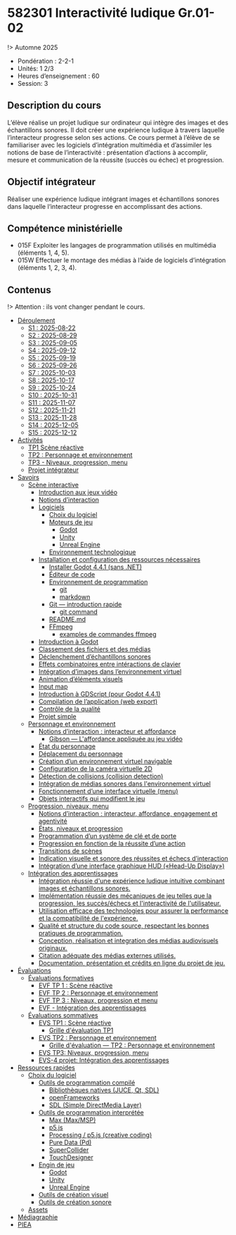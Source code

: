 # <!-- varexp:begin COURS  -->582301 Interactivité ludique Gr.01-02<!-- varexp:end -->

!> Automne 2025

* Pondération : 2-2-1
* Unités: 1 2/3
* Heures d’enseignement : 60
* Session: 3

## Description du cours

L’élève réalise un projet ludique sur ordinateur qui intègre des images et des échantillons sonores. Il doit créer une expérience ludique à travers laquelle l’interacteur progresse selon ses actions.  Ce cours permet à l’élève de se familiariser avec les logiciels d’intégration multimédia et d’assimiler les notions de base de l’interactivité : présentation d’actions à accomplir, mesure et communication de la réussite (succès ou échec) et progression.

## Objectif intégrateur

Réaliser une expérience ludique intégrant images et échantillons sonores dans laquelle l‘interacteur progresse en accomplissant des actions.

## Compétence ministérielle

- 015F  Exploiter les langages de programmation utilisés en multimédia (éléments 1, 4, 5).
- 015W  Effectuer le montage des médias à l’aide de logiciels d’intégration (éléments 1, 2, 3, 4).

## Contenus 

!> Attention : ils vont changer pendant le cours.

<!-- start-replace-subnav -->
* [Déroulement](/01-deroulement/)
    * [S1 : <!-- varexp:begin S1 -->2025-08-22<!-- varexp:end -->](/01-deroulement/01/)
    * [S2 : <!-- varexp:begin S2 -->2025-08-29<!-- varexp:end -->](/01-deroulement/02/)
    * [S3 : <!-- varexp:begin S3 -->2025-09-05<!-- varexp:end -->](/01-deroulement/03/)
    * [S4 : <!-- varexp:begin S4 -->2025-09-12<!-- varexp:end -->](/01-deroulement/04/)
    * [S5 : <!-- varexp:begin S5 -->2025-09-19<!-- varexp:end -->](/01-deroulement/05/)
    * [S6 : <!-- varexp:begin S6 -->2025-09-26<!-- varexp:end -->](/01-deroulement/06/)
    * [S7 : <!-- varexp:begin S7 -->2025-10-03<!-- varexp:end -->](/01-deroulement/07/)
    * [S8 : <!-- varexp:begin S8 -->2025-10-17<!-- varexp:end -->](/01-deroulement/08/)
    * [S9 : <!-- varexp:begin S9 -->2025-10-24<!-- varexp:end -->](/01-deroulement/09/)
    * [S10 : <!-- varexp:begin S10 -->2025-10-31<!-- varexp:end -->](/01-deroulement/10/)
    * [S11 : <!-- varexp:begin S11 -->2025-11-07<!-- varexp:end -->](/01-deroulement/11/)
    * [S12 : <!-- varexp:begin S12 -->2025-11-21<!-- varexp:end -->](/01-deroulement/12/)
    * [S13 : <!-- varexp:begin S13 -->2025-11-28<!-- varexp:end -->](/01-deroulement/13/)
    * [S14 : <!-- varexp:begin S14 -->2025-12-05<!-- varexp:end -->](/01-deroulement/14/)
    * [S15 : <!-- varexp:begin S15 -->2025-12-12<!-- varexp:end -->](/01-deroulement/15/)
* [Activités ](/02-activites/)
    * [TP1 Scène réactive](/02-activites/01/)
    * [TP2 : Personnage et environnement](/02-activites/02/)
    * [TP3 - Niveaux, progression, menu](/02-activites/03/)
    * [Projet intégrateur](/02-activites/04/)
* [Savoirs](/03-savoirs/)
    * [Scène interactive](/03-savoirs/01/)
        * [Introduction aux jeux vidéo](/03-savoirs/01/01-intro-jeux-video/)
        * [Notions d’interaction](/03-savoirs/01/02-notions-interactions/)
        * [Logiciels](/03-savoirs/01/03-logiciels/)
            * [Choix du logiciel](/03-savoirs/01/03-logiciels/01-choix-logiciel/)
            * [Moteurs de jeu](/03-savoirs/01/03-logiciels/02-moteurs-de-jeu/)
                * [Godot](/03-savoirs/01/03-logiciels/02-moteurs-de-jeu/godot/)
                * [Unity](/03-savoirs/01/03-logiciels/02-moteurs-de-jeu/unity/)
                * [Unreal Engine](/03-savoirs/01/03-logiciels/02-moteurs-de-jeu/unreal/)
            * [Environnement technologique](/03-savoirs/01/03-logiciels/03-env-techno/)
        * [Installation et configuration des ressources nécessaires](/03-savoirs/01/04-installation/)
            * [Installer Godot 4.4.1 (sans .NET)](/03-savoirs/01/04-installation/01-installation-godot/)
            * [Éditeur de code](/03-savoirs/01/04-installation/02-gestion-code-source/)
            * [Environnement de programmation](/03-savoirs/01/04-installation/03-environnement-programmation/)
                * [git](/03-savoirs/01/04-installation/03-environnement-programmation/git/)
                * [markdown](/03-savoirs/01/04-installation/03-environnement-programmation/markdown/)
            * [Git — introduction rapide](/03-savoirs/01/04-installation/03-git/)
                * [git command](/03-savoirs/01/04-installation/03-git/git-command/)
            * [README.md ](/03-savoirs/01/04-installation/04-readme/)
            * [FFmpeg](/03-savoirs/01/04-installation/05-ffmpeg/)
                * [examples de commandes ffmpeg](/03-savoirs/01/04-installation/05-ffmpeg/examples-ffmpeg/)
        * [Introduction à Godot](/03-savoirs/01/10-intro-godot/)
        * [Classement des fichiers et des médias](/03-savoirs/01/11-classement-fichiers/)
        * [Déclenchement d’échantillons sonores](/03-savoirs/01/12-declenchement-sonore/)
        * [Effets combinatoires entre intéractions de clavier](/03-savoirs/01/13-effets-combinatoires/)
        * [Intégration d’images dans l’environnement virtuel](/03-savoirs/01/14-image-environnement-virtuel/)
        * [Animation d’éléments visuels](/03-savoirs/01/15-animation-elements-visuels/)
        * [Input map](/03-savoirs/01/16-input-map/)
        * [Introduction à GDScript (pour Godot 4.4.1)](/03-savoirs/01/19-gdscript/)
        * [Compilation de l’application (web export)](/03-savoirs/01/20-compilation-export-web/)
        * [Contrôle de la qualité](/03-savoirs/01/21-controle-qualite/)
        * [Projet simple](/03-savoirs/01/30-projet-simple/)
    * [Personnage et environnement](/03-savoirs/02/)
        * [Notions d’interaction : interacteur et affordance ](/03-savoirs/02/01-interactivite-suite/)
            * [Gibson — L'affordance appliquée au jeu vidéo](/03-savoirs/02/01-interactivite-suite/gibson/)
        * [État du personnage](/03-savoirs/02/02-etats/)
        * [Déplacement du personnage](/03-savoirs/02/03-etats-animation/)
        * [Création d’un environnement virtuel navigable](/03-savoirs/02/04-deplacement-environnement/)
        * [Configuration de la caméra virtuelle 2D](/03-savoirs/02/05-camera2d/)
        * [Détection de collisions (collision detection)](/03-savoirs/02/06-collisions/)
        * [Intégration de médias sonores dans l'environnement virtuel](/03-savoirs/02/07-localisation-sonore/)
        * [Fonctionnement d’une interface virtuelle (menu)](/03-savoirs/02/08-menu/)
        * [Objets interactifs qui modifient le jeu](/03-savoirs/02/09-objet-comportement/)
    * [Progression, niveaux, menu ](/03-savoirs/03/)
        * [Notions d’interaction : interacteur, affordance, engagement et agentivité](/03-savoirs/03/01-interactivite-suite/)
        * [États, niveaux et progression](/03-savoirs/03/02-etat-niveau-progression/)
        * [Programmation d’un système de clé et de porte](/03-savoirs/03/03-clef-porte/)
        * [Progression en fonction de la réussite d’une action](/03-savoirs/03/04-progression-conditionnelle/)
        * [Transitions de scènes](/03-savoirs/03/05-transition-scene/)
        * [Indication visuelle et sonore des réussites et échecs d’interaction](/03-savoirs/03/06-indication-etat/)
        * [Intégration d’une interface graphique HUD («Head-Up Display»)](/03-savoirs/03/07-hud/)
    * [Intégration des apprentissages](/03-savoirs/04/)
        * [Intégration réussie d'une expérience ludique intuitive combinant images et échantillons sonores.](/03-savoirs/04/01-experience-ludique/)
        * [Implémentation réussie des mécaniques de jeu telles que la progression, les succès/échecs et l'interactivité de l'utilisateur.](/03-savoirs/04/02-mecanique-jeu/)
        * [Utilisation efficace des technologies pour assurer la performance et la compatibilité de l'expérience.](/03-savoirs/04/03-performance/)
        * [Qualité et structure du code source, respectant les bonnes pratiques de programmation.](/03-savoirs/04/04-code-source/)
        * [Conception, réalisation et integration des médias audiovisuels originaux.](/03-savoirs/04/05-conception-media/)
        * [Citation adéquate des médias externes utilisés.](/03-savoirs/04/06-medias-externes/)
        * [Documentation, présentation et crédits en ligne du projet de jeu.](/03-savoirs/04/07-documentation-mise-en-ligne/)
* [Évaluations](/04-evaluations/)
    * [Évaluations formatives](/04-evaluations/formatives/)
        * [EVF TP 1 : Scène réactive](/04-evaluations/formatives/01/)
        * [EVF TP 2 : Personnage et environnement](/04-evaluations/formatives/02/)
        * [EVF TP 3 : Niveaux, progression et menu](/04-evaluations/formatives/03/)
        * [EVF - Intégration des apprentissages](/04-evaluations/formatives/04/)
    * [Évaluations sommatives](/04-evaluations/sommatives/)
        * [EVS TP1 : Scène réactive](/04-evaluations/sommatives/01/)
            * [Grille d'évaluation TP1](/04-evaluations/sommatives/01/grille-evaluation/)
        * [EVS TP2 : Personnage et environnement](/04-evaluations/sommatives/02/)
            * [Grille d'évaluation — TP2 : Personnage et environnement](/04-evaluations/sommatives/02/grille/)
        * [EVS TP3: Niveaux, progression, menu ](/04-evaluations/sommatives/03/)
        * [EVS-4 projet: Intégration des apprentissages](/04-evaluations/sommatives/04/)
* [Ressources rapides](/05-ressources-rapides/)
    * [Choix du logiciel](/05-ressources-rapides/02-logiciels/)
        * [Outils de programmation compilé](/05-ressources-rapides/02-logiciels/00-compile/)
            * [Bibliothèques natives (JUCE, Qt, SDL)](/05-ressources-rapides/02-logiciels/00-compile/juce/)
            * [openFrameworks](/05-ressources-rapides/02-logiciels/00-compile/openframeworks/)
            * [SDL (Simple DirectMedia Layer)](/05-ressources-rapides/02-logiciels/00-compile/sdl/)
        * [Outils de programmation interprétée ](/05-ressources-rapides/02-logiciels/01-interprete/)
            * [Max (Max/MSP)](/05-ressources-rapides/02-logiciels/01-interprete/max/)
            * [p5.js](/05-ressources-rapides/02-logiciels/01-interprete/p5js/)
            * [Processing / p5.js (creative coding)](/05-ressources-rapides/02-logiciels/01-interprete/processing/)
            * [Pure Data (Pd)](/05-ressources-rapides/02-logiciels/01-interprete/pure-data/)
            * [SuperCollider](/05-ressources-rapides/02-logiciels/01-interprete/supercollider/)
            * [TouchDesigner](/05-ressources-rapides/02-logiciels/01-interprete/touchdesigner/)
        * [Engin de jeu](/05-ressources-rapides/02-logiciels/02-engin-de-jeux/)
            * [Godot](/05-ressources-rapides/02-logiciels/02-engin-de-jeux/godot/)
            * [Unity](/05-ressources-rapides/02-logiciels/02-engin-de-jeux/unity/)
            * [Unreal Engine](/05-ressources-rapides/02-logiciels/02-engin-de-jeux/unreal/)
        * [Outils de création visuel](/05-ressources-rapides/02-logiciels/10-creation-visuelle/)
        * [Outils de création sonore](/05-ressources-rapides/02-logiciels/20-creation-sonore/)
    * [Assets](/05-ressources-rapides/03-assets/)
* [Médiagraphie](/06-mediagraphie/)
* [PIEA](/07-piea/)
<!-- end-replace-subnav -->
